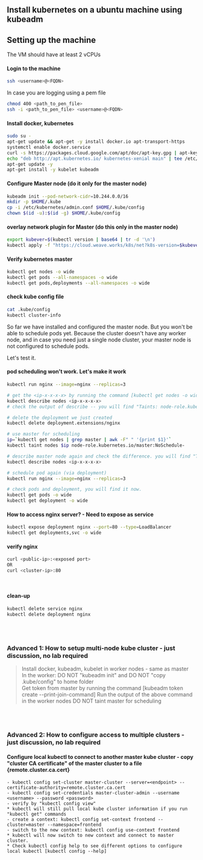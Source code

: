 ## Install kubernetes on a ubuntu machine using kubeadm

## Setting up the machine

The VM should have at least 2 vCPUs

#### Login to the machine
```bash
ssh <username>@<FQDN>
```

In case you are logging using a pem file

```bash
chmod 400 <path_to_pen_file>
ssh -i <path_to_pen_file> <username>@<FQDN>
```

#### Install docker, kubernetes
```bash
sudo su -
apt-get update && apt-get -y install docker.io apt-transport-https
systemctl enable docker.service
curl -s https://packages.cloud.google.com/apt/doc/apt-key.gpg | apt-key add -
echo "deb http://apt.kubernetes.io/ kubernetes-xenial main" | tee /etc/apt/sources.list.d/kubernetes.list
apt-get update -y
apt-get install -y kubelet kubeadm
```

#### Configure Master node (do it only for the master node)
```bash
kubeadm init --pod-network-cidr=10.244.0.0/16
mkdir -p $HOME/.kube
cp -i /etc/kubernetes/admin.conf $HOME/.kube/config
chown $(id -u):$(id -g) $HOME/.kube/config
```

#### overlay network plugin for Master (do this only in the master node)
```bash
export kubever=$(kubectl version | base64 | tr -d '\n')
kubectl apply -f "https://cloud.weave.works/k8s/net?k8s-version=$kubever"
```

#### Verify kubernetes master
```bash
kubectl get nodes -o wide
kubectl get pods --all-namespaces -o wide
kubectl get pods,deployments --all-namespaces -o wide
```

#### check kube config file
```bash
cat .kube/config
kubectl cluster-info
```

So far we have installed and configured the master node. But you won't be able to schedule pods yet. Because the cluster doesn't have any worker node, and in case you need just a single node cluster, your master node is not configured to schedule pods.

Let's test it.

#### pod scheduling won't work. Let's make it work
```bash
kubectl run nginx --image=nginx --replicas=3

# get the <ip-x-x-x-x> by running the command [kubectl get nodes -o wide]
kubectl describe nodes <ip-x-x-x-x>
# check the output of describe -- you will find "Taints: node-role.kubernetes.io/master:NoSchedule"

# delete the deployment we just created
kubectl delete deployment.extensions/nginx

# use master for scheduling
ip=`kubectl get nodes | grep master | awk -F" " '{print $1}'`
kubectl taint nodes $ip node-role.kubernetes.io/master:NoSchedule-

# describe master node again and check the difference. you will find "Taints: <none>"
kubectl describe nodes <ip-x-x-x-x>

# schedule pod again (via deployment)
kubectl run nginx --image=nginx --replicas=3

# check pods and deployment, you will find it now.
kubectl get pods -o wide
kubectl get deployment -o wide
```

#### How to access nginx server? - Need to expose as service
```bash
kubectl expose deployment nginx --port=80 --type=LoadBalancer
kubectl get deployments,svc -o wide
```

#### verify nginx
```bash
curl <public-ip>:<exposed port>
OR
curl <cluster-ip>:80
```
<br>

#### clean-up
```bash
kubectl delete service nginx
kubectl delete deployment nginx
```


<br><br>
### Advanced 1: How to setup multi-node kube cluster - just discussion, no lab required
> Install docker, kubeadm, kubelet in worker nodes - same as master <br>
> In the worker: DO NOT "kubeadm init" and DO NOT "copy .kube/config" to home folder <br>
> Get token from master by running the command
[kubeadm  token create --print-join-command]
> Run the output of the above command in the worker nodes
> DO NOT taint master for scheduling

<br><br>
### Advanced 2: How to configure access to multiple clusters - just discussion, no lab required
#### Configure local kubectl to connect to another master kube cluster - copy "cluster CA certificate" of the master cluster to a file {remote.cluster.ca.cert}
	- kubectl config set-cluster master-cluster --server=<endpoint> --certificate-authority=remote.cluster.ca.cert
	- kubectl config set-credentials master-cluster-admin --username <username> --password <password>
	- verify by "kubectl config view"
	* kubectl will still pull local kube cluster information if you run "kubectl get" commands
	- create a context: kubectl config set-context frontend --cluster=master --namespace=frontend
	- switch to the new context: kubectl config use-context frontend
	* kubectl will now switch to new context and connect to master cluster. 
	* Check kubectl config help to see different options to configure local kubectl [kubectl config --help]

